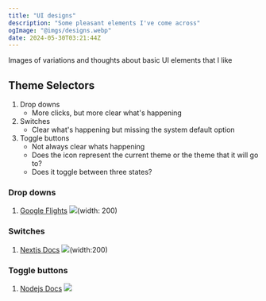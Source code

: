 ```yaml
---
title: "UI designs"
description: "Some pleasant elements I've come across"
ogImage: "@imgs/designs.webp"
date: 2024-05-30T03:21:44Z
---
```


Images of variations and thoughts about basic UI elements that I like

## Theme Selectors

1. Drop downs
    - More clicks, but more clear what's happening
2. Switches
    - Clear what's happening but missing the system default option
3. Toggle buttons
    - Not always clear whats happening
    - Does the icon represent the current theme or the theme that it will go to?
    - Does it toggle between three states?

### Drop downs

1. [Google Flights](https://www.google.com/travel/flights) 
![](@imgs/googleflights-themeselector.png)(width: 200)


### Switches

1. [Nextjs Docs](https://nextjs.org/docs)
![](@imgs/nextjs-themeselect.png)(width:200)

### Toggle buttons

1. [Nodejs Docs](https://nodejs.org/en)
![](@imgs/nodejs-themeselect.png)